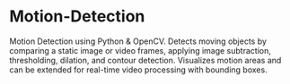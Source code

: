 # Motion-Detection
Motion Detection using Python &amp; OpenCV. Detects moving objects by comparing a static image or video frames, applying image subtraction, thresholding, dilation, and contour detection. Visualizes motion areas and can be extended for real-time video processing with bounding boxes.
